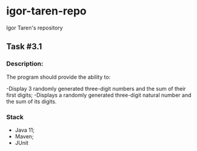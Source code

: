 # igor-taren-repo
Igor Taren's repository
## Task #3.1
### Description:

The program should provide the ability to:

-Display 3 randomly generated three-digit numbers and the sum of their first digits;
-Displays a randomly generated three-digit natural number and the sum of its digits.

### Stack

- Java 11;
- Maven;
- JUnit
